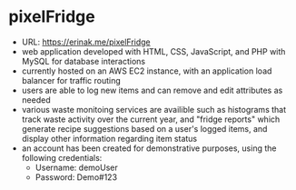 # pixelFridge
- URL: https://erinak.me/pixelFridge
- web application developed with HTML, CSS, JavaScript, and PHP with MySQL for database interactions
- currently hosted on an AWS EC2 instance, with an application load balancer for traffic routing
- users are able to log new items and can remove and edit attributes as needed
- various waste monitoing services are availible such as histograms that track waste activity over the current year, and "fridge reports" which generate recipe suggestions based on a user's logged items, and display other information regarding item status
- an account has been created for demonstrative purposes, using the following credentials:
  - Username: demoUser
  - Password: Demo#123 
   
